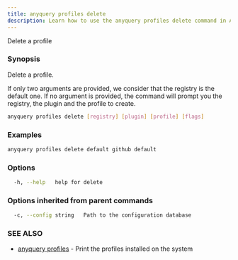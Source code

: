 ```yaml
---
title: anyquery profiles delete
description: Learn how to use the anyquery profiles delete command in Anyquery.
---
```


Delete a profile

### Synopsis

Delete a profile.

If only two arguments are provided, we consider that the registry is the default one.
If no argument is provided, the command will prompt you the registry, the plugin and the profile to create.

```bash
anyquery profiles delete [registry] [plugin] [profile] [flags]
```

### Examples

```bash
anyquery profiles delete default github default
```

### Options

```bash
  -h, --help   help for delete
```

### Options inherited from parent commands

```bash
  -c, --config string   Path to the configuration database
```

### SEE ALSO

* [anyquery profiles](../anyquery_profiles)	 - Print the profiles installed on the system
